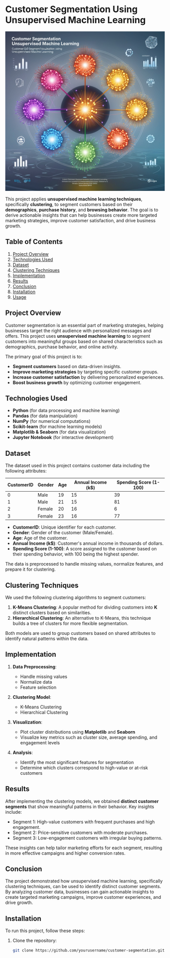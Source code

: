 # Customer Segmentation Using Unsupervised Machine Learning
![logo](https://github.com/Girish-Parashar/Customer-segmentation-Using-unsupervised-machine-learning-to-improve-marketing-strategies/blob/main/Leonardo_Phoenix_Design_a_sophisticated_visual_for_Customer_Se_2.jpg)

This project applies **unsupervised machine learning techniques**, specifically **clustering**, to segment customers based on their **demographics**, **purchase history**, and **browsing behavior**. The goal is to derive actionable insights that can help businesses create more targeted marketing strategies, improve customer satisfaction, and drive business growth.

## Table of Contents

1. [Project Overview](#project-overview)
2. [Technologies Used](#technologies-used)
3. [Dataset](#dataset)
4. [Clustering Techniques](#clustering-techniques)
5. [Implementation](#implementation)
6. [Results](#results)
7. [Conclusion](#conclusion)
8. [Installation](#installation)
9. [Usage](#usage)

## Project Overview

Customer segmentation is an essential part of marketing strategies, helping businesses target the right audience with personalized messages and offers. This project uses **unsupervised machine learning** to segment customers into meaningful groups based on shared characteristics such as demographics, purchase behavior, and online activity.

The primary goal of this project is to:

- **Segment customers** based on data-driven insights.
- **Improve marketing strategies** by targeting specific customer groups.
- **Increase customer satisfaction** by delivering personalized experiences.
- **Boost business growth** by optimizing customer engagement.

## Technologies Used

- **Python** (for data processing and machine learning)
- **Pandas** (for data manipulation)
- **NumPy** (for numerical computations)
- **Scikit-learn** (for machine learning models)
- **Matplotlib & Seaborn** (for data visualization)
- **Jupyter Notebook** (for interactive development)

## Dataset

The dataset used in this project contains customer data including the following attributes:

| CustomerID | Gender | Age | Annual Income (k$) | Spending Score (1-100) |
|------------|--------|-----|--------------------|------------------------|
| 0          | Male   | 19  | 15                 | 39                     |
| 1          | Male   | 21  | 15                 | 81                     |
| 2          | Female | 20  | 16                 | 6                      |
| 3          | Female | 23  | 16                 | 77                     |

- **CustomerID**: Unique identifier for each customer.
- **Gender**: Gender of the customer (Male/Female).
- **Age**: Age of the customer.
- **Annual Income (k$)**: Customer's annual income in thousands of dollars.
- **Spending Score (1-100)**: A score assigned to the customer based on their spending behavior, with 100 being the highest spender.

The data is preprocessed to handle missing values, normalize features, and prepare it for clustering.

## Clustering Techniques

We used the following clustering algorithms to segment customers:

1. **K-Means Clustering**: A popular method for dividing customers into **K** distinct clusters based on similarities.
2. **Hierarchical Clustering**: An alternative to K-Means, this technique builds a tree of clusters for more flexible segmentation.

Both models are used to group customers based on shared attributes to identify natural patterns within the data.

## Implementation

1. **Data Preprocessing**: 
    - Handle missing values
    - Normalize data
    - Feature selection

2. **Clustering Model**: 
    - K-Means Clustering
    - Hierarchical Clustering

3. **Visualization**: 
    - Plot cluster distributions using **Matplotlib** and **Seaborn**
    - Visualize key metrics such as cluster size, average spending, and engagement levels

4. **Analysis**: 
    - Identify the most significant features for segmentation
    - Determine which clusters correspond to high-value or at-risk customers

## Results

After implementing the clustering models, we obtained **distinct customer segments** that show meaningful patterns in their behavior. Key insights include:

- Segment 1: High-value customers with frequent purchases and high engagement.
- Segment 2: Price-sensitive customers with moderate purchases.
- Segment 3: Low-engagement customers with irregular buying patterns.

These insights can help tailor marketing efforts for each segment, resulting in more effective campaigns and higher conversion rates.

## Conclusion

The project demonstrated how unsupervised machine learning, specifically clustering techniques, can be used to identify distinct customer segments. By analyzing customer data, businesses can gain actionable insights to create targeted marketing campaigns, improve customer experiences, and drive growth.

## Installation

To run this project, follow these steps:

1. Clone the repository:
   ```bash
   git clone https://github.com/yourusername/customer-segmentation.git
